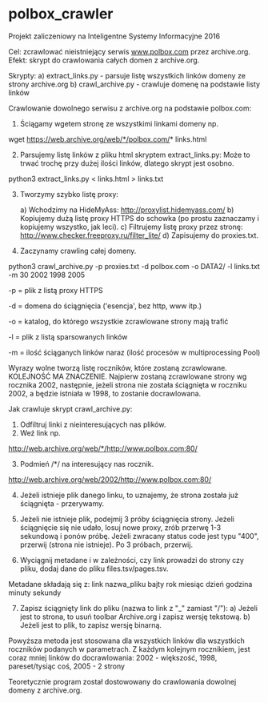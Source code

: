 # polbox_crawler

Projekt zaliczeniowy na Inteligentne Systemy Informacyjne 2016

Cel: zcrawlować nieistniejący serwis www.polbox.com przez archive.org.
Efekt: skrypt do crawlowania całych domen z archive.org.

Skrypty:
a) extract_links.py - parsuje listę wszystkich linków domeny ze strony archive.org
b) crawl_archive.py - crawluje domenę na podstawie listy linków

Crawlowanie dowolnego serwisu z archive.org na podstawie polbox.com:

1) Ściągamy wgetem stronę ze wszystkimi linkami domeny np.

wget https://web.archive.org/web/*/polbox.com/* links.html

2) Parsujemy listę linków z pliku html skryptem extract_links.py:
Może to trwać trochę przy dużej ilości linków, dlatego skrypt jest osobno.

python3 extract_links.py < links.html > links.txt

3) Tworzymy szybko listę proxy:

	a) Wchodzimy na HideMyAss:
	http://proxylist.hidemyass.com/
	b) Kopiujemy dużą listę proxy HTTPS do schowka (po prostu zaznaczamy i kopiujemy wszystko, jak leci).
	c) Filtrujemy listę proxy przez stronę:
	http://www.checker.freeproxy.ru/filter_lite/
	d) Zapisujemy do proxies.txt.

4) Zaczynamy crawling całej domeny.

python3 crawl_archive.py -p proxies.txt -d polbox.com -o DATA2/ -l links.txt -m 30 2002 1998 2005

-p = plik z listą proxy HTTPS

-d = domena do ściągnięcia ('esencja', bez http, www itp.)

-o = katalog, do którego wszystkie zcrawlowane strony mają trafić

-l = plik z listą sparsowanych linków

-m = ilość ściąganych linków naraz (ilość procesów w multiprocessing Pool)

Wyrazy wolne tworzą listę roczników, które zostaną zcrawlowane. KOLEJNOŚĆ MA ZNACZENIE. Najpierw zostaną zcrawlowane strony wg rocznika 2002, następnie, jeżeli strona nie została ściągnięta w roczniku 2002, a będzie istniała w 1998, to zostanie docrawlowana. 

Jak crawluje skrypt crawl_archive.py:

1) Odfiltruj linki z nieinteresujących nas plików.
2) Weź link np.

http://web.archive.org/web/*/http://www.polbox.com:80/

3) Podmień /*/ na interesujący nas rocznik.

http://web.archive.org/web/2002/http://www.polbox.com:80/

4) Jeżeli istnieje plik danego linku, to uznajemy, że strona została już ściągnięta - przerywamy.

5) Jeżeli nie istnieje plik, podejmij 3 próby ściągnięcia strony.
Jeżeli ściągnięcie się nie udało, losuj nowe proxy, 
zrób przerwę 1-3 sekundową i ponów próbę. 
Jeżeli zwracany status code jest typu "400", przerwij (strona nie istnieje).
Po 3 próbach, przerwij.

6) Wyciągnij metadane i w zależności, czy link prowadzi do strony czy pliku, dodaj dane do pliku files.tsv/pages.tsv.

Metadane składają się z:
link nazwa_pliku bajty rok miesiąc dzień godzina minuty sekundy

7) Zapisz ściągnięty link do pliku (nazwa to link z "_" zamiast "/"):
	a) Jeżeli jest to strona, to usuń toolbar Archive.org i zapisz wersję tekstową.
	b) Jeżeli jest to plik, to zapisz wersję binarną.

Powyższa metoda jest stosowana dla wszystkich linków dla wszystkich roczników podanych w parametrach. Z każdym kolejnym rocznikiem, jest coraz mniej linków do docrawlowania:
2002 - większość, 1998, pareset/tysiąc coś, 2005 - 2 strony

Teoretycznie program został dostowowany do crawlowania dowolnej domeny z archive.org.

